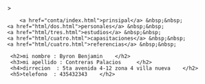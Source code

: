<!DOCTYPE html>
<html>
<head>
>
	<title>pagina de datos personales</title> 


        <a href="conta/index.html">prinsipal</a> &nbsp;&nbsp;
    <a href="html/dos.html">personales</a> &nbsp;&nbsp;
    <a href="html/tres.html">estudios</a> &nbsp;&nbsp;
    <a href="html/cuatro.html">capasitaciones</a> &nbsp;&nbsp;
    <a href="html/cuatro.html">referencias</a> &nbsp;&nbsp;
     
     <h2>mi nombre : Byron Benjamin    </h2>
     <h3>mi apellido : Contreras Palacios     </h2>
     <h4>dirrecion  : 5ta avenida 4-12 zona 4 villa nueva    </h2>
     <h5>telefono  : 435432343    </h2>
</body>
</head>
<body>

</body>
</html>
